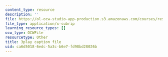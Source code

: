 ```yaml
---
content_type: resource
description: ''
file: https://ol-ocw-studio-app-production.s3.amazonaws.com/courses/res-18-009-learn-differential-equations-up-close-with-gilbert-strang-and-cleve-moler-fall-2015/ca6d50186edc5a3cb6e7fd98bd28026b_RwBCrVB98s8.vtt
file_type: application/x-subrip
learning_resource_types: []
ocw_type: OCWFile
resourcetype: Other
title: 3play caption file
uid: ca6d5018-6edc-5a3c-b6e7-fd98bd28026b
---
```

